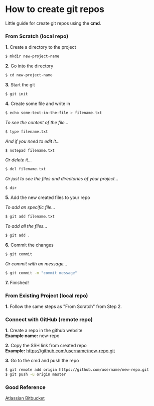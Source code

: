 # How to create git repos
Little guide for create git repos using the <b>cmd</b>.

### From Scratch (local repo)
<b>1.</b> Create a directory to the project <br/>

   ```sh
   $ mkdir new-project-name
   ```
   
<b>2.</b> Go into the directory <br/>

   ```sh
   $ cd new-project-name
   ```

<b>3.</b> Start the git

   ```sh
   $ git init
   ```
   
<b>4.</b> Create some file and write in

   ```sh
   $ echo some-text-in-the-file > filename.txt
   ```
   
   <i>To see the content of the file...</i><br/>
   ```sh
   $ type filename.txt
   ```
   
   <i>And if you need to edit it...</i><br/>
   ```sh
   $ notepad filename.txt
   ```
   
   <i>Or delete it...</i><br/>
   ```sh
   $ del filename.txt
   ```
   
   <i>Or just to see the files and directories of your project...</i><br/>
   ```sh
   $ dir
   ```
   
<b>5.</b> Add the new created files to your repo

   <i>To add an specific file...</i><br/>
   ```sh
   $ git add filename.txt
   ```
   
   <i>To add all the files...</i><br/>
   ```sh
   $ git add .
   ```
   
<b>6.</b> Commit the changes

   ```sh
   $ git commit
   ```
   
   <i>Or commit with an message...</i><br/>
   ```sh
   $ git commit -m "commit message"
   ```
   
<b>7.</b> Finished!

### From Existing Project (local repo)
<b>1.</b> Follow the same steps as "From Scratch" from Step 2.<br/>

### Connect with GitHub (remote repo)
<b>1.</b> Create a repo in the github website <br/>
<b>Example name:</b> new-repo

<b>2.</b> Copy the SSH link from created repo <br/>
<b>Example:</b> https://github.com/username/new-repo.git

<b>3.</b> Go to the cmd and push the repo

   ```sh
   $ git remote add origin https://github.com/username/new-repo.git
   $ git push -u origin master
   ```

### Good Reference
[Atlassian Bitbucket](https://www.atlassian.com/br/git/tutorials/what-is-version-control)
